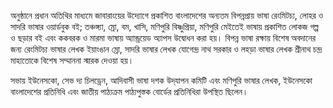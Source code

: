 অনুষ্ঠানে প্রধান অতিথির মাধ্যমে জাবারাংয়ের উদ্যোগে প্রকাশিত বাংলাদেশের অন্যতম বিপন্নপ্রায় ভাষা রেংমিটচ্য, লোহর ও সাদরি ভাষার ওয়ার্ডবুক বই; তঞ্চঙ্গ্যা, ম্রো, বম, খাসি, মণিপুরি বিষ্ণুপ্রিয়া, মণিপুরি মেইতেই ভাষায় প্রকাশিত লোকজ গল্প ও ছড়ার বই এবং ককবরক ও মারমা ভাষায় অ্যান্ড্রয়েড অ্যাপস উদ্বোধন করা হয়। বিপন্ন ভাষা রক্ষায় বিশেষ অবদানের জন্য রেংমিটচ্য ভাষার লেখক ইয়াংঙান ম্রো, সাদরি ভাষার লেখক যোগেন্দ্র নাথ সরকার ও লহড়া ভাষার লেখক শ্রীনাথ চন্দ্র মাহাতোকে বিশেষ সম্মাননা স্মারক দেওয়া হয়।

সভায় ইউনেসকো, সেভ দ্য চিলড্রেন, আদিবাসী ভাষা দশক উদ্‌যাপন কমিটি এবং মণিপুরি ভাষার লেখক, ইউনেসকো বাংলাদেশের প্রতিনিধি এবং জাতীয় পাঠ্যক্রম পাঠ্যপুস্তক বোর্ডের প্রতিনিধিরা উপস্থিত ছিলেন।
